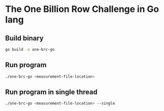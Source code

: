 
# The One Billion Row Challenge in Go lang 

## Build binary
```bash
go build -o one-brc-go
```

## Run program
```bash
./one-brc-go <measurement-file-location>
```
## Run program in single thread
```bash
./one-brc-go <measurement-file-location> --single
```
